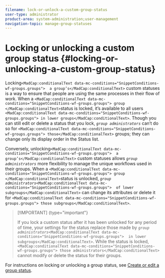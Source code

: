 ```yaml
---
filename: lock-or-unlock-a-custom-group-status
user-type: administrator
product-area: system-administration;user-management
navigation-topic: manage-group-statuses
---
```




# Locking or unlocking a custom group status {#locking-or-unlocking-a-custom-group-status}

Locking`<MadCap:conditionalText data-mc-conditions="SnippetConditions-wf-groups.groups">  a group’s</MadCap:conditionalText>` custom statuses is a way to ensure that people are using the same processes in their flow of work. When a `<MadCap:conditionalText data-mc-conditions="SnippetConditions-wf-groups.groups"> group </MadCap:conditionalText>`status is locked, it’s available to all users `<MadCap:conditionalText data-mc-conditions="SnippetConditions-wf-groups.groups"> in lower groups</MadCap:conditionalText>`. Though you can still edit or delete a status that you lock, *`group administrators`* can’t do so for `<MadCap:conditionalText data-mc-conditions="SnippetConditions-wf-groups.groups"> those</MadCap:conditionalText>` groups; they can change only its display order in the Status list.


Conversely, unlocking`<MadCap:conditionalText data-mc-conditions="SnippetConditions-wf-groups.groups">  a group’s</MadCap:conditionalText>` custom statuses allows *`group administrators`* more flexibility to manage the unique workflows used in their groups. When a `<MadCap:conditionalText data-mc-conditions="SnippetConditions-wf-groups.groups"> group </MadCap:conditionalText>`status is unlocked, *`group administrators`*`<MadCap:conditionalText data-mc-conditions="SnippetConditions-wf-groups.groups">  of lower subgroups</MadCap:conditionalText>` can change its attributes or delete it for `<MadCap:conditionalText data-mc-conditions="SnippetConditions-wf-groups.groups"> those subgroups</MadCap:conditionalText>`.


>[!IMPORTANT] {type="important"}
>
>If you lock a custom status after it has been unlocked for any period of time, your settings for the status replace those made by *`group administrators`*`<MadCap:conditionalText data-mc-conditions="SnippetConditions-wf-groups.groups">  in lower subgroups</MadCap:conditionalText>`. While the status is locked, `<MadCap:conditionalText data-mc-conditions="SnippetConditions-wf-groups.groups"> those administrators</MadCap:conditionalText>` cannot modify or delete the status for their groups.


For instructions on locking or unlocking a group status, see [Create or edit a group status](create-or-edit-a-group-status.md).
